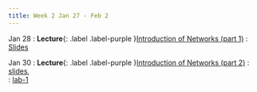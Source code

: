 ```yaml
---
title: Week 2 Jan 27 - Feb 2 
---
```


Jan 28
: **Lecture**{: .label .label-purple }[Introduction of Networks (part 1)](#)
  : [Slides](https://xieyaxiongfly.github.io/CSE_589_Spring_25/assets/slides/Chapter_1_s25.pdf)

Jan 30
: **Lecture**{: .label .label-purple }[Introduction of Networks (part 2)](#)
  : [slides](https://xieyaxiongfly.github.io/CSE_589_Spring_25/assets/slides/Chapter_1_s25.pdf),  
  : [lab-1](https://xieyaxiongfly.github.io/CSE_589_Spring_25/assets/lab/lab_1.pdf)

